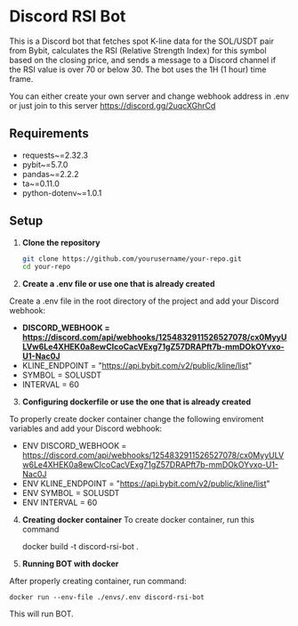 # Discord RSI Bot

This is a Discord bot that fetches spot K-line data for the SOL/USDT pair from Bybit, calculates the RSI (Relative Strength Index) for this symbol based on the closing price, and sends a message to a Discord channel if the RSI value is over 70 or below 30. The bot uses the 1H (1 hour) time frame.

You can either create your own server and change webhook address in .env or just join to this server https://discord.gg/2uqcXGhrCd
## Requirements

- requests~=2.32.3
- pybit~=5.7.0
- pandas~=2.2.2
- ta~=0.11.0
- python-dotenv~=1.0.1

## Setup

1. **Clone the repository**

   ```sh
   git clone https://github.com/yourusername/your-repo.git
   cd your-repo

2. **Create a .env file or use one that is already created**

Create a .env file in the root directory of the project and add your Discord webhook:

- **DISCORD_WEBHOOK = https://discord.com/api/webhooks/1254832911526527078/cx0MyyULVw6Le4XHEK0a8ewCIcoCacVExg71gZ57DRAPft7b-mmDOkOYvxo-U1-Nac0J**
- KLINE_ENDPOINT = "https://api.bybit.com/v2/public/kline/list"
- SYMBOL = SOLUSDT
- INTERVAL = 60

3. **Configuring dockerfile or use the one that is already created**

To properly create docker container change the following enviroment variables and add your Discord webhook:

- ENV DISCORD_WEBHOOK = https://discord.com/api/webhooks/1254832911526527078/cx0MyyULVw6Le4XHEK0a8ewCIcoCacVExg71gZ57DRAPft7b-mmDOkOYvxo-U1-Nac0J
- ENV KLINE_ENDPOINT = "https://api.bybit.com/v2/public/kline/list"
- ENV SYMBOL = SOLUSDT
- ENV INTERVAL = 60

4. **Creating docker container**
To create docker container, run this command

   docker build -t discord-rsi-bot .
5. **Running BOT with docker**

After properly creating container, run command:

    docker run --env-file ./envs/.env discord-rsi-bot

This will run BOT. 


